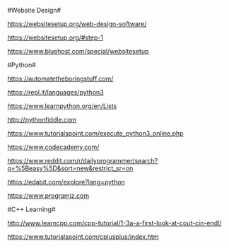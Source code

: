 #Website Design#

https://websitesetup.org/web-design-software/

https://websitesetup.org/#step-1

https://www.bluehost.com/special/websitesetup

#Python#

https://automatetheboringstuff.com/

https://repl.it/languages/python3

https://www.learnpython.org/en/Lists

http://pythonfiddle.com

https://www.tutorialspoint.com/execute_python3_online.php

https://www.codecademy.com/

https://www.reddit.com/r/dailyprogrammer/search?q=%5Beasy%5D&sort=new&restrict_sr=on

https://edabit.com/explore?lang=python

https://www.programiz.com

#C++ Learning#

http://www.learncpp.com/cpp-tutorial/1-3a-a-first-look-at-cout-cin-endl/

https://www.tutorialspoint.com/cplusplus/index.htm
